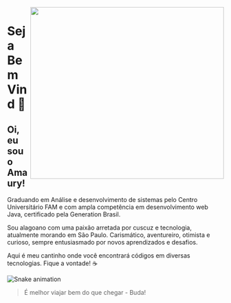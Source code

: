 <img align="right" width="450" height="400" src="https://user-images.githubusercontent.com/86973979/180609278-baf33bfa-27cf-4837-82f9-b552ec645684.png">
<h1> Seja Bem Vind 👋 </h1>

<h2> Oi, eu sou o Amaury! </h2>

Graduando em Análise e desenvolvimento de sistemas pelo Centro Universitário FAM e com ampla competência em desenvolvimento web Java, certificado pela Generation Brasil.

Sou alagoano com uma paixão arretada por cuscuz e tecnologia, atualmente morando em São Paulo. Carismático, aventureiro, otimista e curioso, sempre entusiasmado por novos aprendizados e desafios.

Aqui é meu cantinho onde você encontrará códigos em diversas tecnologias.
Fique a vontade! ☕

![Snake animation](https://github.com/amaurywag/amaurywag/blob/output/github-contribution-grid-snake.svg)

> É melhor viajar bem do que chegar - Buda!
